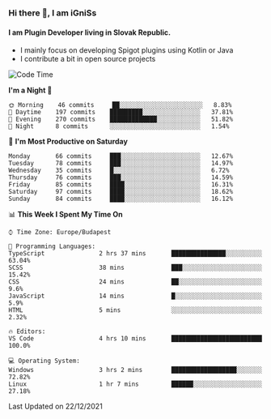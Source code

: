 ### Hi there 👋, I am iGniSs

#### I am Plugin Developer living in Slovak Republic.
- I mainly focus on developing Spigot plugins using Kotlin or Java
- I contribute a bit in open source projects

<!--START_SECTION:waka-->
![Code Time](http://img.shields.io/badge/Code%20Time-763%20hrs%205%20mins-blue)

**I'm a Night 🦉** 

```text
🌞 Morning    46 commits     ██░░░░░░░░░░░░░░░░░░░░░░░   8.83% 
🌆 Daytime    197 commits    █████████░░░░░░░░░░░░░░░░   37.81% 
🌃 Evening    270 commits    █████████████░░░░░░░░░░░░   51.82% 
🌙 Night      8 commits      ░░░░░░░░░░░░░░░░░░░░░░░░░   1.54%

```
📅 **I'm Most Productive on Saturday** 

```text
Monday       66 commits     ███░░░░░░░░░░░░░░░░░░░░░░   12.67% 
Tuesday      78 commits     ███░░░░░░░░░░░░░░░░░░░░░░   14.97% 
Wednesday    35 commits     █░░░░░░░░░░░░░░░░░░░░░░░░   6.72% 
Thursday     76 commits     ███░░░░░░░░░░░░░░░░░░░░░░   14.59% 
Friday       85 commits     ████░░░░░░░░░░░░░░░░░░░░░   16.31% 
Saturday     97 commits     ████░░░░░░░░░░░░░░░░░░░░░   18.62% 
Sunday       84 commits     ████░░░░░░░░░░░░░░░░░░░░░   16.12%

```


📊 **This Week I Spent My Time On** 

```text
⌚︎ Time Zone: Europe/Budapest

💬 Programming Languages: 
TypeScript               2 hrs 37 mins       ███████████████░░░░░░░░░░   63.04% 
SCSS                     38 mins             ███░░░░░░░░░░░░░░░░░░░░░░   15.42% 
CSS                      24 mins             ██░░░░░░░░░░░░░░░░░░░░░░░   9.6% 
JavaScript               14 mins             █░░░░░░░░░░░░░░░░░░░░░░░░   5.9% 
HTML                     5 mins              ░░░░░░░░░░░░░░░░░░░░░░░░░   2.32%

🔥 Editors: 
VS Code                  4 hrs 10 mins       █████████████████████████   100.0%

💻 Operating System: 
Windows                  3 hrs 2 mins        ██████████████████░░░░░░░   72.82% 
Linux                    1 hr 7 mins         ██████░░░░░░░░░░░░░░░░░░░   27.18%

```


 Last Updated on 22/12/2021
<!--END_SECTION:waka-->